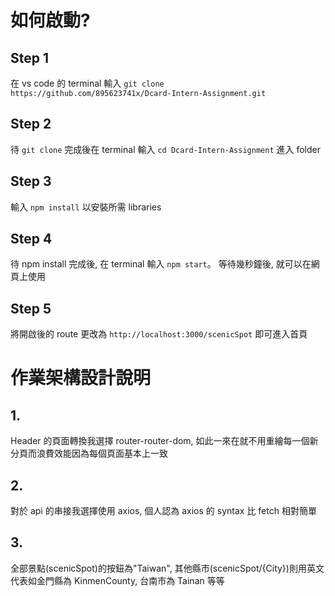 # 如何啟動?

## Step 1

在 vs code 的 terminal 輸入 `git clone https://github.com/895623741x/Dcard-Intern-Assignment.git`

## Step 2

待 `git clone` 完成後在 terminal 輸入 `cd Dcard-Intern-Assignment` 進入 folder

## Step 3

輸入 `npm install` 以安裝所需 libraries

## Step 4

待 npm install 完成後, 在 terminal 輸入 `npm start`。 等待幾秒鐘後, 就可以在網頁上使用

## Step 5

將開啟後的 route 更改為 `http://localhost:3000/scenicSpot` 即可進入首頁

# 作業架構設計說明

## 1.

Header 的頁面轉換我選擇 router-router-dom, 如此一來在就不用重繪每一個新分頁而浪費效能因為每個頁面基本上一致

## 2.

對於 api 的串接我選擇使用 axios, 個人認為 axios 的 syntax 比 fetch 相對簡單

## 3.

全部景點(scenicSpot)的按鈕為"Taiwan", 其他縣市(scenicSpot/{City})則用英文代表如金門縣為 KinmenCounty, 台南市為 Tainan 等等
